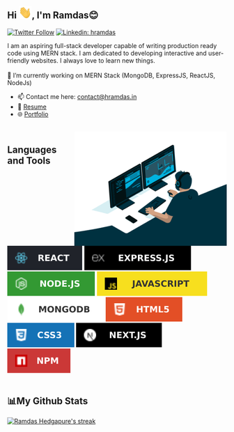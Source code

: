 ## Hi <img src="files\wave-gif.gif" width="30px">, I'm Ramdas😊

[![Twitter Follow](https://img.shields.io/twitter/follow/hedgapurer?label=Follow)](https://twitter.com/intent/follow?screen_name=hedgapurer)
[![Linkedin: hramdas](https://img.shields.io/badge/-hramdas-blue?style=flat-square&logo=Linkedin&logoColor=white&link=https://www.linkedin.com/in/hramdas/)](https://www.linkedin.com/in/hramdas/)
</a>
<br/>

I am an aspiring full-stack developer capable of writing production ready code using MERN stack. I am dedicated to developing interactive and user-friendly websites. I always love to learn new things.
</a>
<br/>
<br/>
🌱 I’m currently working on MERN Stack (MongoDB, ExpressJS, ReactJS, NodeJs)

- 📫 Contact me here: contact@hramdas.in
- 📝 [Resume](https://drive.google.com/file/d/1Sp7zLn6z4LANdvWdXebPb32s6Rp3HoD1/view)
- 🌐 [Portfolio](https://hramdas.in/)

<br/>
<img align="right" alt="GIF" src="https://raw.githubusercontent.com/hramdas/hramdas/main/files/code%20writing.gif" width="350"  />

## Languages and Tools
<div align="start" >
  <img alt="React" src="https://raw.githubusercontent.com/hramdas/hramdas/5cc2b21a0eba2511b907baefccd3a4208c7525c5/files/react.svg" />
  <img alt="ExpressJs" src="https://raw.githubusercontent.com/hramdas/hramdas/5cc2b21a0eba2511b907baefccd3a4208c7525c5/files/express.svg" />
  <img alt="NodeJs" src="https://raw.githubusercontent.com/hramdas/hramdas/5cc2b21a0eba2511b907baefccd3a4208c7525c5/files/node.svg" />
  <img alt="Javascript" src="https://raw.githubusercontent.com/hramdas/hramdas/5cc2b21a0eba2511b907baefccd3a4208c7525c5/files/javascript.svg" />
  <img alt="MongoDb" src="https://raw.githubusercontent.com/hramdas/hramdas/5cc2b21a0eba2511b907baefccd3a4208c7525c5/files/mongodb.svg" />
  <img alt="HTML" src="https://raw.githubusercontent.com/hramdas/hramdas/5cc2b21a0eba2511b907baefccd3a4208c7525c5/files/html.svg" />
  <img alt="CSS" src="https://raw.githubusercontent.com/hramdas/hramdas/5cc2b21a0eba2511b907baefccd3a4208c7525c5/files/css.svg" />
  <img alt="NextJs" src="https://raw.githubusercontent.com/hramdas/hramdas/5cc2b21a0eba2511b907baefccd3a4208c7525c5/files/nextjs.svg" />
  <img alt="NPM" src="https://raw.githubusercontent.com/hramdas/hramdas/5cc2b21a0eba2511b907baefccd3a4208c7525c5/files/npm.svg" />
</div>

<br/>

## 📊My Github Stats
<p>
    <a href="https://github.com/hramdas">
        <img title="🔥 Ramdas's streak stats" alt="Ramdas Hedgapure's streak" src="https://github-readme-streak-stats.herokuapp.com/?user=hramdas&theme=react&hide_border=true&bg_color=0D1117"/>
    </a>
</p>

